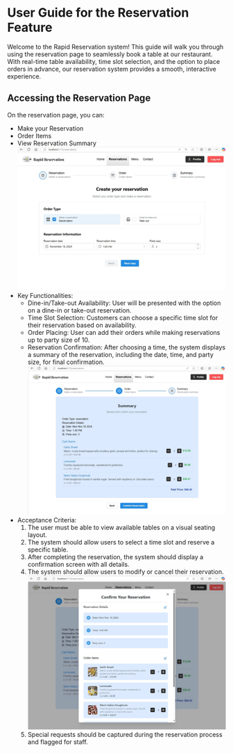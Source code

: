 # User Guide for the Reservation Feature

Welcome to the Rapid Reservation system! This guide will walk you through using the reservation page to seamlessly book a table at our restaurant. With real-time table availability, time slot selection, and the option to place orders in advance, our reservation system provides a smooth, interactive experience.
## Accessing the Reservation Page
On the reservation page, you can:
  - Make your Reservation
  - Order Items
  - View Reservation Summary
![Rapid Reservation Reservation Page](Reservation.jpg)
 - Key Functionalities:
   - Dine-in/Take-out Availability: User will be presented with the option on a dine-in or take-out reservation.
   - Time Slot Selection: Customers can choose a specific time slot for their reservation based on availability.
   - Order Placing: User can add their orders while making reservations up to party size of 10.
   - Reservation Confirmation: After choosing a time, the system displays a summary of the reservation, including the date, time, and party size, for final confirmation.
     ![Rapid Reservation Summary Page](Summary.jpg)
 - Acceptance Criteria:
   1. The user must be able to view available tables on a visual seating layout.
   2. The system should allow users to select a time slot and reserve a specific table.
   3. After completing the reservation, the system should display a confirmation screen with all details.
   4. The system should allow users to modify or cancel their reservation.
      ![Rapid Reservation Confirm Page](Confirm.jpg)
   6. Special requests should be captured during the reservation process and flagged for staff.
